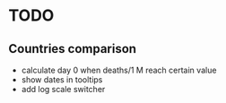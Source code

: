 # TODO

## Countries comparison

- calculate day 0 when deaths/1 M reach certain value
- show dates in tooltips
- add log scale switcher